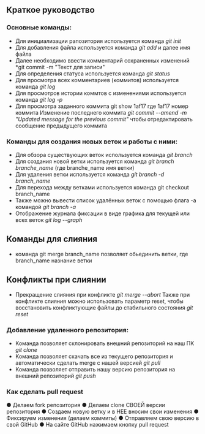 ## Краткое руководство

### Основные команды:
* Для инициализации рапозитория используется команда *git init*
* Для добавления файла используется команда *git add* и далее имя файла
* Далее необходимо ввести комментарий сохраненных изменений *git commit -m "Текст для записи"
* Для определения статуса используется команда *git status*
* Для просмотра всех комментариев (коммитов) используется команда *git log*
* Для просмотров истории коммтов с изменениями используется команда *git log -p*
* Для просмотра заданного коммита git show 1af17 где 1af17 номер коммита
Изменение последнего коммита *git commit --amend -m "Updated message for the previous commit"* чтобы отредактировать сообщение предыдущего коммита

### Команды для создания новых веток и работы с ними:
* Для обзора существующих веток используется команда *git branch*
* Для создания новой ветки используется команда *git branch branche_name* (где branche_name имя ветки)
* Для удаления ветки используется команда *git branch -d branch_name*
* Для перехода между ветками используется команда git checkout branch_name
* Также можно вывести список удалённых веток с помощью флага -a командой *git branch -a*
* Отображение журнала фиксации в виде графика для текущей или всех веток *git log --graph*

## Команды для слияния

* команда git merge branch_name позволяет обьединить ветки, где branch_name назнание ветки

## Конфликты при слиянии
* Прекращение слияния при конфликте *git merge --abort*
Также при конфликте слияния можно использовать параметр reset, чтобы восстановить конфликтующие файлы до стабильного состояния *git reset*

### Добавление удаленного репозитория:
* Команда позволяет склонировать внешний репозиторий на наш ПК *git clone*
* Команда позволяет скачать все из текущего репозитория и автоматически сделать merge с нашей версией *git pull*
* Команда позволяет отправить нашу версию репозитория на внешний репозиторий *git push*

### Как сделать pull request
● Делаем fork репозитория
● Делаем clone СВОЕЙ версии репозитория
● Создаем новую ветку и в НЕЕ вносим свои изменения
● Фиксируем изменения (делаем коммиты)
● Отправляем свою версию в свой GitHub
● На сайте GitHub нажимаем кнопку pull request 